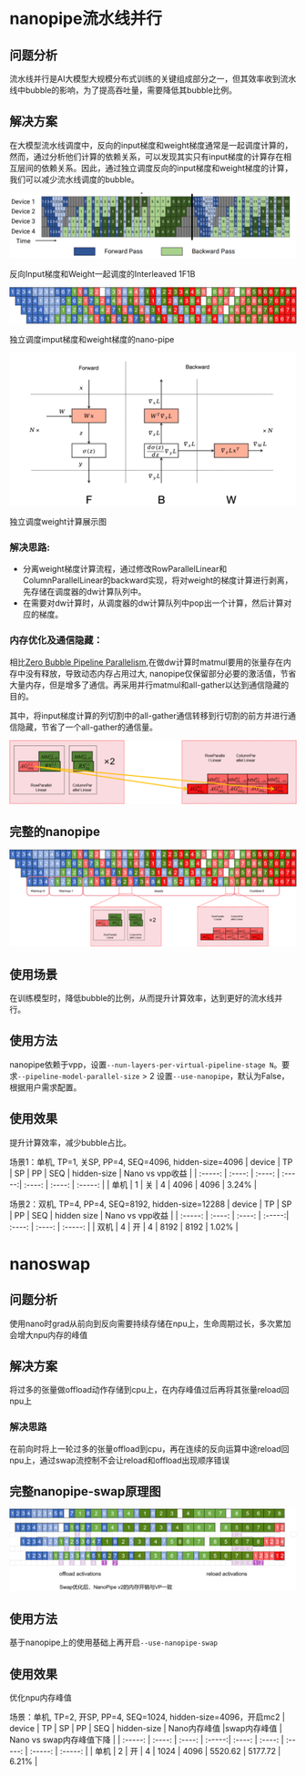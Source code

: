 # nanopipe流水线并行

## 问题分析

流水线并行是AI大模型大规模分布式训练的关键组成部分之一，但其效率收到流水线中bubble的影响，为了提高吞吐量，需要降低其bubble比例。

## 解决方案

在大模型流水线调度中，反向的input梯度和weight梯度通常是一起调度计算的，然而，通过分析他们计算的依赖关系，可以发现其实只有input梯度的计算存在相互层间的依赖关系。因此，通过独立调度反向的input梯度和weight梯度的计算，我们可以减少流水线调度的bubble。

![img](../../sources/images/virtual-pipeline.PNG)

反向Input梯度和Weight一起调度的Interleaved 1F1B

![img](../../sources/images/nanopipe.png)

独立调度imput梯度和weight梯度的nano-pipe

![img](../../sources/images/FBW.png)

独立调度weight计算展示图

### 解决思路:

* 分离weight梯度计算流程，通过修改RowParallelLinear和ColumnParallelLinear的backward实现，将对weight的梯度计算进行剥离，先存储在调度器的dw计算队列中。
* 在需要对dw计算时，从调度器的dw计算队列中pop出一个计算，然后计算对应的梯度。

### 内存优化及通信隐藏：

相比[Zero Bubble Pipeline Parallelism](https://arxiv.org/abs/2401.10241),在做dw计算时matmul要用的张量存在内存中没有释放，导致动态内存占用过大, nanopipe仅保留部分必要的激活值，节省大量内存，但是增多了通信。再采用并行matmul和all-gather以达到通信隐藏的目的。

其中，将input梯度计算的列切割中的all-gather通信转移到行切割的前方并进行通信隐藏，节省了一个all-gather的通信量。

![img](../../sources/images/ag_mm.png)

## 完整的nanopipe

![img](../../sources/images/nanopipe_mm.png)

## 使用场景

在训练模型时，降低bubble的比例，从而提升计算效率，达到更好的流水线并行。

## 使用方法

nanopipe依赖于vpp，设置`--nun-layers-per-virtual-pipeline-stage N`。要求`--pipeline-model-parallel-size` > 2
设置`--use-nanopipe`，默认为False，根据用户需求配置。

## 使用效果

提升计算效率，减少bubble占比。


场景1：单机, TP=1, 关SP, PP=4, SEQ=4096, hidden-size=4096
| device | TP | SP | PP | SEQ | hidden-size | Nano vs vpp收益 |
| :-----: | :----: | :----: | :-----:| :----: | :----: | :-----: |
| 单机 | 1 | 关 | 4 | 4096 | 4096 | 3.24% |

场景2：双机, TP=4, PP=4, SEQ=8192, hidden-size=12288
| device | TP | SP | PP | SEQ | hidden size | Nano vs vpp收益 |
| :-----: | :----: | :----: | :-----:| :----: | :----: | :-----: |
| 双机 | 4 | 开 | 4 | 8192 | 8192 | 1.02% |

# nanoswap

## 问题分析

使用nano时grad从前向到反向需要持续存储在npu上，生命周期过长，多次累加会增大npu内存的峰值

## 解决方案

将过多的张量做offload动作存储到cpu上，在内存峰值过后再将其张量reload回npu上

### 解决思路

在前向时将上一轮过多的张量offload到cpu，再在连续的反向运算中途reload回npu上，通过swap流控制不会让reload和offload出现顺序错误

## 完整nanopipe-swap原理图

![img](../../sources/images/nanopipe_v2.png)

## 使用方法

基于nanopipe上的使用基础上再开启`--use-nanopipe-swap`

## 使用效果

优化npu内存峰值

场景：单机, TP=2, 开SP, PP=4, SEQ=1024, hidden-size=4096，开启mc2
| device | TP | SP | PP | SEQ | hidden-size | Nano内存峰值 |swap内存峰值 | Nano vs swap内存峰值下降 |
| :-----: | :----: | :----: | :-----:| :----: | :----: | :-----: | :-----: | :-----: |
| 单机 | 2 | 开 | 4 | 1024 | 4096 | 5520.62 | 5177.72 | 6.21% |
